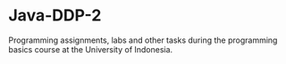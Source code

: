 # Java-DDP-2
Programming assignments, labs and other tasks during the programming basics course at the University of Indonesia.
